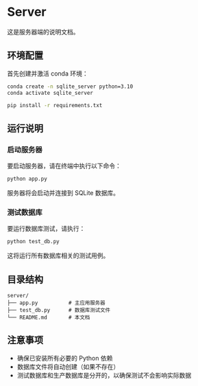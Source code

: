 # Server

这是服务器端的说明文档。

## 环境配置

首先创建并激活 conda 环境：

```bash
conda create -n sqlite_server python=3.10
conda activate sqlite_server

pip install -r requirements.txt
```

## 运行说明

### 启动服务器

要启动服务器，请在终端中执行以下命令：

```bash
python app.py
```

服务器将会启动并连接到 SQLite 数据库。

### 测试数据库

要运行数据库测试，请执行：

```bash
python test_db.py
```

这将运行所有数据库相关的测试用例。

## 目录结构

```
server/
├── app.py          # 主应用服务器
├── test_db.py      # 数据库测试文件
└── README.md       # 本文档
```

## 注意事项

- 确保已安装所有必要的 Python 依赖
- 数据库文件将自动创建（如果不存在）
- 测试数据库和生产数据库是分开的，以确保测试不会影响实际数据 